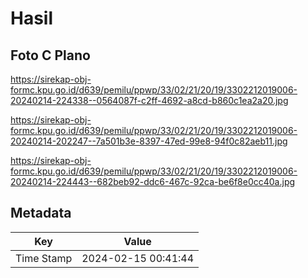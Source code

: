 # Hasil

## Foto C Plano

https://sirekap-obj-formc.kpu.go.id/d639/pemilu/ppwp/33/02/21/20/19/3302212019006-20240214-224338--0564087f-c2ff-4692-a8cd-b860c1ea2a20.jpg

https://sirekap-obj-formc.kpu.go.id/d639/pemilu/ppwp/33/02/21/20/19/3302212019006-20240214-202247--7a501b3e-8397-47ed-99e8-94f0c82aeb11.jpg

https://sirekap-obj-formc.kpu.go.id/d639/pemilu/ppwp/33/02/21/20/19/3302212019006-20240214-224443--682beb92-ddc6-467c-92ca-be6f8e0cc40a.jpg


## Metadata

| Key        | Value               |
| ---------- | ------------------- |
| Time Stamp | 2024-02-15 00:41:44 |




